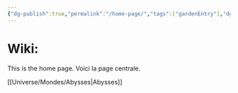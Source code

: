 ```yaml
---
{"dg-publish":true,"permalink":"/home-page/","tags":["gardenEntry"],"dgShowInlineTitle":true}
---
```


# Wiki:
This is the home page.
Voici la page centrale.

[[Universe/Mondes/Abysses\|Abysses]]